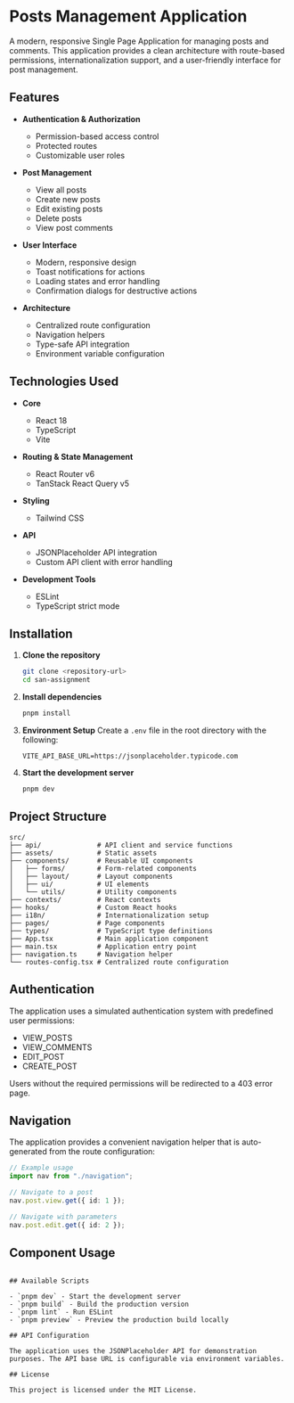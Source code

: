 # Posts Management Application

A modern, responsive Single Page Application for managing posts and comments. This application provides a clean architecture with route-based permissions, internationalization support, and a user-friendly interface for post management.

## Features

- **Authentication & Authorization**

  - Permission-based access control
  - Protected routes
  - Customizable user roles

- **Post Management**

  - View all posts
  - Create new posts
  - Edit existing posts
  - Delete posts
  - View post comments

- **User Interface**

  - Modern, responsive design
  - Toast notifications for actions
  - Loading states and error handling
  - Confirmation dialogs for destructive actions

- **Architecture**
  - Centralized route configuration
  - Navigation helpers
  - Type-safe API integration
  - Environment variable configuration

## Technologies Used

- **Core**

  - React 18
  - TypeScript
  - Vite

- **Routing & State Management**

  - React Router v6
  - TanStack React Query v5

- **Styling**

  - Tailwind CSS

- **API**

  - JSONPlaceholder API integration
  - Custom API client with error handling

- **Development Tools**
  - ESLint
  - TypeScript strict mode

## Installation

1. **Clone the repository**

   ```bash
   git clone <repository-url>
   cd san-assignment
   ```

2. **Install dependencies**

   ```bash
   pnpm install
   ```

3. **Environment Setup**
   Create a `.env` file in the root directory with the following:

   ```
   VITE_API_BASE_URL=https://jsonplaceholder.typicode.com
   ```

4. **Start the development server**
   ```bash
   pnpm dev
   ```

## Project Structure

```
src/
├── api/              # API client and service functions
├── assets/           # Static assets
├── components/       # Reusable UI components
│   ├── forms/        # Form-related components
│   ├── layout/       # Layout components
│   ├── ui/           # UI elements
│   └── utils/        # Utility components
├── contexts/         # React contexts
├── hooks/            # Custom React hooks
├── i18n/             # Internationalization setup
├── pages/            # Page components
├── types/            # TypeScript type definitions
├── App.tsx           # Main application component
├── main.tsx          # Application entry point
├── navigation.ts     # Navigation helper
└── routes-config.tsx # Centralized route configuration
```

## Authentication

The application uses a simulated authentication system with predefined user permissions:

- VIEW_POSTS
- VIEW_COMMENTS
- EDIT_POST
- CREATE_POST

Users without the required permissions will be redirected to a 403 error page.

## Navigation

The application provides a convenient navigation helper that is auto-generated from the route configuration:

```typescript
// Example usage
import nav from "./navigation";

// Navigate to a post
nav.post.view.get({ id: 1 });

// Navigate with parameters
nav.post.edit.get({ id: 2 });
```

## Component Usage

```

## Available Scripts

- `pnpm dev` - Start the development server
- `pnpm build` - Build the production version
- `pnpm lint` - Run ESLint
- `pnpm preview` - Preview the production build locally

## API Configuration

The application uses the JSONPlaceholder API for demonstration purposes. The API base URL is configurable via environment variables.

## License

This project is licensed under the MIT License.
```
